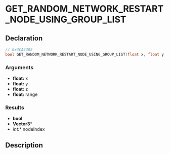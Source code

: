 # GET_RANDOM_NETWORK_RESTART_NODE_USING_GROUP_LIST

## Declaration
```cpp
// 0x3CA3302
bool GET_RANDOM_NETWORK_RESTART_NODE_USING_GROUP_LIST(float x, float y, float z, float range, Vector3*, int* nodeIndex);
```

### Arguments
- **float:** x
- **float:** y
- **float:** z
- **float:** range

### Results
- **bool**
- **Vector3***
- **int*:** nodeIndex

## Description
